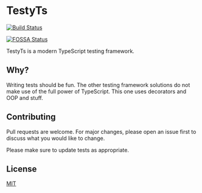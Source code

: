 # TestyTs
[![Build Status](https://travis-ci.com/Aboisier/TestyTs.svg?token=vuBsBM3yD6PMvt3zwT9s&branch=master)](https://travis-ci.com/Aboisier/TestyTs)

[![FOSSA Status](https://app.fossa.io/api/projects/git%2Bgithub.com%2FAboisier%2FTestyTs.svg?type=shield)](https://app.fossa.io/projects/git%2Bgithub.com%2FAboisier%2FTestyTs?ref=badge_shield)

TestyTs is a modern TypeScript testing framework.

## Why?
Writing tests should be fun. The other testing framework solutions do not make use of the full power of TypeScript. This one uses decorators and OOP and stuff.

## Contributing
Pull requests are welcome. For major changes, please open an issue first to discuss what you would like to change.

Please make sure to update tests as appropriate.

## License
[MIT](./LICENSE)